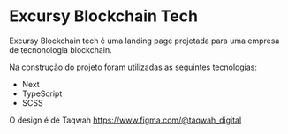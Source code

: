 # Excursy Blockchain Tech

Excursy Blockchain tech é uma landing page projetada para uma empresa de tecnonologia blockchain.

Na construção do projeto foram utilizadas as seguintes tecnologias:

- Next
- TypeScript
- SCSS

O design é de Taqwah <https://www.figma.com/@taqwah_digital>

